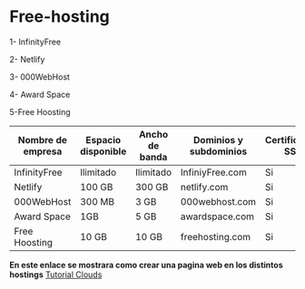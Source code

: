 # Free-hosting

1- InfinityFree

2- Netlify

3- 000WebHost 

4- Award Space

5-Free Hoosting

| Nombre de empresa | Espacio disponible| Ancho de banda | Dominios y subdominios | Certificacdo SSL | Publicidad |
|--------------|--------------|--------------|--------------|--------------|--------------|
| InfinityFree| Ilimitado | Ilimitado|InfiniyFree.com | Si| Si |
| Netlify | 100 GB | 300 GB |netlify.com | Si | Si |
| 000WebHost | 300 MB |3 GB|000webhost.com | Si | Si|
| Award Space| 1GB | 5 GB |awardspace.com| Si | Si |
| Free Hoosting| 10 GB| 10 GB |freehosting.com| Si | Si |


**En este enlace se mostrara como crear una pagina web en los distintos hostings** [Tutorial Clouds](https://github.com/Didacr45/Free-hosting/blob/main/InfinityFree.md)









































































